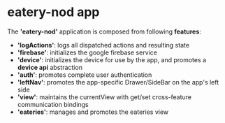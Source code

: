 # eatery-nod app

The **'eatery-nod'** application is composed from following **features**:
 - **'logActions'**: logs all dispatched actions and resulting state
 - **'firebase'**:   initializes the google firebase service
 - **'device'**:     initializes the device for use by the app, and promotes a **device api** abstraction
 - **'auth'**:       promotes complete user authentication
 - **'leftNav'**:    promotes the app-specific Drawer/SideBar on the app's left side
 - **'view'**:       maintains the currentView with get/set cross-feature communication bindings
 - **'eateries'**:   manages and promotes the eateries view
